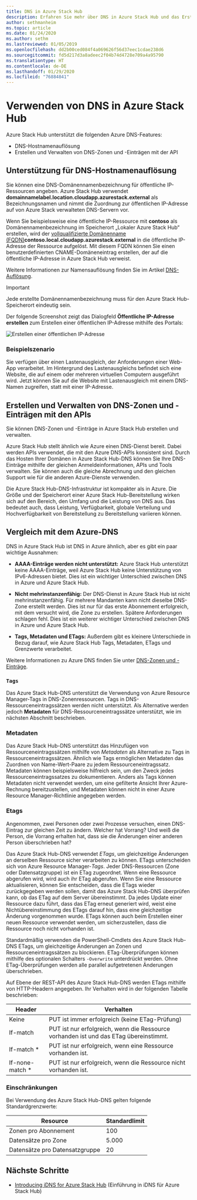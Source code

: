 ```yaml
---
title: DNS in Azure Stack Hub
description: Erfahren Sie mehr über DNS in Azure Stack Hub und das Erstellen und Verwalten von DNS-Zonen
author: sethmanheim
ms.topic: article
ms.date: 01/24/2020
ms.author: sethm
ms.lastreviewed: 01/05/2019
ms.openlocfilehash: dd2b00ced084f4a069626f56d37eec1cdae238d6
ms.sourcegitcommit: fd5d217d3a8adeec2f04b74d4728e709a4a95790
ms.translationtype: HT
ms.contentlocale: de-DE
ms.lasthandoff: 01/29/2020
ms.locfileid: "76884841"
---
```

# <a name="use-dns-in-azure-stack-hub"></a>Verwenden von DNS in Azure Stack Hub

Azure Stack Hub unterstützt die folgenden Azure DNS-Features:

* DNS-Hostnamenauflösung
* Erstellen und Verwalten von DNS-Zonen und -Einträgen mit der API

## <a name="support-for-dns-hostname-resolution"></a>Unterstützung für DNS-Hostnamenauflösung

Sie können eine DNS-Domänennamenbezeichnung für öffentliche IP-Ressourcen angeben. Azure Stack Hub verwendet **domainnamelabel.location.cloudapp.azurestack.external** als Bezeichnungsnamen und nimmt die Zuordnung zur öffentlichen IP-Adresse auf von Azure Stack verwalteten DNS-Servern vor.

Wenn Sie beispielsweise eine öffentliche IP-Ressource mit **contoso** als Domänennamenbezeichnung im Speicherort „Lokaler Azure Stack Hub“ erstellen, wird der [vollqualifizierte Domänenname (FQDN)](https://en.wikipedia.org/wiki/Fully_qualified_domain_name)**contoso.local.cloudapp.azurestack.external** in die öffentliche IP-Adresse der Ressource aufgelöst. Mit diesem FQDN können Sie einen benutzerdefinierten CNAME-Domäneneintrag erstellen, der auf die öffentliche IP-Adresse in Azure Stack Hub verweist.

Weitere Informationen zur Namensauflösung finden Sie im Artikel [DNS-Auflösung](/azure/dns/dns-for-azure-services?toc=%2fazure%2fvirtual-machines%2fwindows%2ftoc.json).

> [!IMPORTANT]
> Jede erstellte Domänennamenbezeichnung muss für den Azure Stack Hub-Speicherort eindeutig sein.

Der folgende Screenshot zeigt das Dialogfeld **Öffentliche IP-Adresse erstellen** zum Erstellen einer öffentlichen IP-Adresse mithilfe des Portals:

![Erstellen einer öffentlichen IP-Adresse](media/azure-stack-dns/image01.png)

### <a name="example-scenario"></a>Beispielszenario

Sie verfügen über einen Lastenausgleich, der Anforderungen einer Web-App verarbeitet. Im Hintergrund des Lastenausgleichs befindet sich eine Website, die auf einem oder mehreren virtuellen Computern ausgeführt wird. Jetzt können Sie auf die Website mit Lastenausgleich mit einem DNS-Namen zugreifen, statt mit einer IP-Adresse.

## <a name="create-and-manage-dns-zones-and-records-using-the-apis"></a>Erstellen und Verwalten von DNS-Zonen und -Einträgen mit den APIs

Sie können DNS-Zonen und -Einträge in Azure Stack Hub erstellen und verwalten.

Azure Stack Hub stellt ähnlich wie Azure einen DNS-Dienst bereit. Dabei werden APIs verwendet, die mit den Azure DNS-APIs konsistent sind.  Durch das Hosten Ihrer Domänen in Azure Stack Hub-DNS können Sie Ihre DNS-Einträge mithilfe der gleichen Anmeldeinformationen, APIs und Tools verwalten. Sie können auch die gleiche Abrechnung und den gleichen Support wie für die anderen Azure-Dienste verwenden.

Die Azure Stack Hub-DNS-Infrastruktur ist kompakter als in Azure. Die Größe und der Speicherort einer Azure Stack Hub-Bereitstellung wirken sich auf den Bereich, den Umfang und die Leistung von DNS aus. Das bedeutet auch, dass Leistung, Verfügbarkeit, globale Verteilung und Hochverfügbarkeit von Bereitstellung zu Bereitstellung variieren können.

## <a name="comparison-with-azure-dns"></a>Vergleich mit dem Azure-DNS

DNS in Azure Stack Hub ist DNS in Azure ähnlich, aber es gibt ein paar wichtige Ausnahmen:

* **AAAA-Einträge werden nicht unterstützt:** Azure Stack Hub unterstützt keine AAAA-Einträge, weil Azure Stack Hub keine Unterstützung von IPv6-Adressen bietet. Dies ist ein wichtiger Unterschied zwischen DNS in Azure und Azure Stack Hub.

* **Nicht mehrinstanzenfähig:** Der DNS-Dienst in Azure Stack Hub ist nicht mehrinstanzenfähig. Für mehrere Mandanten kann nicht dieselbe DNS-Zone erstellt werden. Dies ist nur für das erste Abonnement erfolgreich, mit dem versucht wird, die Zone zu erstellen. Spätere Anforderungen schlagen fehl. Dies ist ein weiterer wichtiger Unterschied zwischen DNS in Azure und Azure Stack Hub.

* **Tags, Metadaten und ETags:** Außerdem gibt es kleinere Unterschiede in Bezug darauf, wie Azure Stack Hub Tags, Metadaten, ETags und Grenzwerte verarbeitet.

Weitere Informationen zu Azure DNS finden Sie unter [DNS-Zonen und -Einträge](/azure/dns/dns-zones-records).

### <a name="tags"></a>`Tags`

Das Azure Stack Hub-DNS unterstützt die Verwendung von Azure Resource Manager-Tags in DNS-Zonenressourcen. Tags in DNS-Ressourceneintragssätzen werden nicht unterstützt. Als Alternative werden jedoch **Metadaten** für DNS-Ressourceneintragssätze unterstützt, wie im nächsten Abschnitt beschrieben.

### <a name="metadata"></a>Metadaten

Das Azure Stack Hub-DNS unterstützt das Hinzufügen von Ressourceneintragssätzen mithilfe von *Metadaten* als Alternative zu Tags in Ressourceneintragssätzen. Ähnlich wie Tags ermöglichen Metadaten das Zuordnen von Name-Wert-Paare zu jedem Ressourceneintragssatz. Metadaten können beispielsweise hilfreich sein, um den Zweck jedes Ressourceneintragssatzes zu dokumentieren. Anders als Tags können Metadaten nicht verwendet werden, um eine gefilterte Ansicht Ihrer Azure-Rechnung bereitzustellen, und Metadaten können nicht in einer Azure Resource Manager-Richtlinie angegeben werden.

### <a name="etags"></a>Etags

Angenommen, zwei Personen oder zwei Prozesse versuchen, einen DNS-Eintrag zur gleichen Zeit zu ändern. Welcher hat Vorrang? Und weiß die Person, die Vorrang erhalten hat, dass sie die Änderungen einer anderen Person überschrieben hat?

Das Azure Stack Hub-DNS verwendet *ETags*, um gleichzeitige Änderungen an derselben Ressource sicher verarbeiten zu können. ETags unterscheiden sich von Azure Resource Manager-*Tags*. Jeder DNS-Ressourcen (Zone oder Datensatzgruppe) ist ein ETag zugeordnet. Wenn eine Ressource abgerufen wird, wird auch ihr ETag abgerufen. Wenn Sie eine Ressource aktualisieren, können Sie entscheiden, dass die ETags wieder zurückgegeben werden sollen, damit das Azure Stack Hub-DNS überprüfen kann, ob das ETag auf dem Server übereinstimmt. Da jedes Update einer Ressource dazu führt, dass das ETag erneut generiert wird, weist eine Nichtübereinstimmung des ETags darauf hin, dass eine gleichzeitige Änderung vorgenommen wurde. ETags können auch beim Erstellen einer neuen Ressource verwendet werden, um sicherzustellen, dass die Ressource noch nicht vorhanden ist.

Standardmäßig verwenden die PowerShell-Cmdlets des Azure Stack Hub-DNS ETags, um gleichzeitige Änderungen an Zonen und Ressourceneintragssätzen zu blockieren. ETag-Überprüfungen können mithilfe des optionalen Schalters `-Overwrite` unterdrückt werden. Ohne ETag-Überprüfungen werden alle parallel aufgetretenen Änderungen überschrieben.

Auf Ebene der REST-API des Azure Stack Hub-DNS werden ETags mithilfe von HTTP-Headern angegeben. Ihr Verhalten wird in der folgenden Tabelle beschrieben:

| Header | Verhalten|
|--------|---------|
| Keine   | PUT ist immer erfolgreich (keine ETag-Prüfung)|
| If-match| PUT ist nur erfolgreich, wenn die Ressource vorhanden ist und das ETag übereinstimmt.|
| If-match *| PUT ist nur erfolgreich, wenn eine Ressource vorhanden ist.|
| If-none-match *| PUT ist nur erfolgreich, wenn die Ressource nicht vorhanden ist.|

### <a name="limits"></a>Einschränkungen

Bei Verwendung des Azure Stack Hub-DNS gelten folgende Standardgrenzwerte:

| Resource| Standardlimit|
|---------|--------------|
| Zonen pro Abonnement| 100|
| Datensätze pro Zone| 5\.000|
| Datensätze pro Datensatzgruppe| 20|

## <a name="next-steps"></a>Nächste Schritte

* [Introducing iDNS for Azure Stack Hub](azure-stack-understanding-dns.md) (Einführung in iDNS für Azure Stack Hub)

